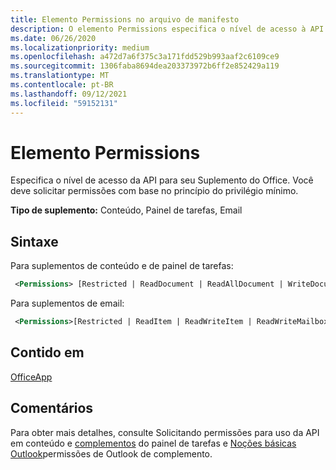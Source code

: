 ```yaml
---
title: Elemento Permissions no arquivo de manifesto
description: O elemento Permissions especifica o nível de acesso à API para seu Office Add-in.
ms.date: 06/26/2020
ms.localizationpriority: medium
ms.openlocfilehash: a472d7a6f375c3a171fdd529b993aaf2c6109ce9
ms.sourcegitcommit: 1306faba8694dea203373972b6ff2e852429a119
ms.translationtype: MT
ms.contentlocale: pt-BR
ms.lasthandoff: 09/12/2021
ms.locfileid: "59152131"
---
```

# <a name="permissions-element"></a>Elemento Permissions

Especifica o nível de acesso da API para seu Suplemento do Office. Você deve solicitar permissões com base no princípio do privilégio mínimo.

**Tipo de suplemento:** Conteúdo, Painel de tarefas, Email

## <a name="syntax"></a>Sintaxe

Para suplementos de conteúdo e de painel de tarefas:

```XML
 <Permissions> [Restricted | ReadDocument | ReadAllDocument | WriteDocument | ReadWriteDocument]</Permissions>
```

Para suplementos de email:

```XML
 <Permissions>[Restricted | ReadItem | ReadWriteItem | ReadWriteMailbox]</Permissions>
```

## <a name="contained-in"></a>Contido em

[OfficeApp](officeapp.md)

## <a name="remarks"></a>Comentários

Para obter mais detalhes, consulte Solicitando permissões para uso da API em conteúdo e [complementos](../../develop/requesting-permissions-for-api-use-in-content-and-task-pane-add-ins.md) do painel de tarefas e [Noções básicas Outlook](../../outlook/understanding-outlook-add-in-permissions.md)permissões de Outlook de complemento.
